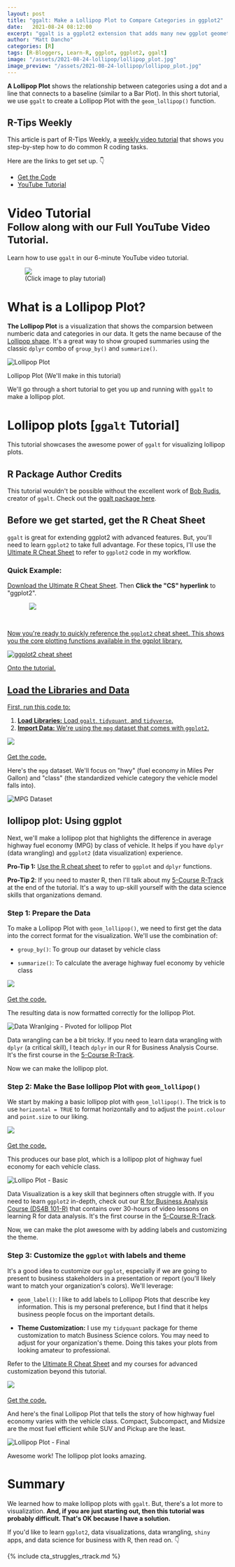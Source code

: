 ```yaml
---
layout: post
title: "ggalt: Make a Lollipop Plot to Compare Categories in ggplot2"
date:   2021-08-24 08:12:00
excerpt: "ggalt is a ggplot2 extension that adds many new ggplot geometries. In this tutorial, we'll learn how to make lollipop plots for comparing categories within our data using geom_lollipop()."
author: "Matt Dancho"
categories: [R]
tags: [R-Bloggers, Learn-R, ggplot, ggplot2, ggalt]
image: "/assets/2021-08-24-lollipop/lollipop_plot.jpg"
image_preview: "/assets/2021-08-24-lollipop/lollipop_plot.jpg"
---
```


__A Lollipop Plot__ shows the relationship between categories using a dot and a line that connects to a baseline (similar to a Bar Plot). In this short tutorial, we use `ggalt` to create a Lollipop Plot with the `geom_lollipop()` function.  

## R-Tips Weekly

This article is part of R-Tips Weekly, a <a href="https://learn.business-science.io/r-tips-newsletter">weekly video tutorial</a> that shows you step-by-step how to do common R coding tasks.

<p>Here are the links to get set up. 👇</p>

<ul>
    <li><a href="https://learn.business-science.io/r-tips-newsletter" target='_blank'>Get the Code</a></li>
    <li><a href="https://youtu.be/OhTEJuWyNyk" target='_blank'>YouTube Tutorial</a></li> 
</ul>


# Video Tutorial<br><small>Follow along with our Full YouTube Video Tutorial.</small>

Learn how to use `ggalt` in our 6-minute YouTube video tutorial. 

<figure class="text-center">
    <a href="https://youtu.be/OhTEJuWyNyk" target="_blank">
    <img src="/assets/2021-08-24-lollipop/000_lollipop_thumb.jpg" style='max-width:100%;'> </a>
  <figcaption>(Click image to play tutorial)</figcaption>
</figure>



# What is a Lollipop Plot?

__The Lollipop Plot__ is a visualization that shows the comparsion between numberic data and categories in our data. It gets the name because of the [Lollipop shape](https://en.wikipedia.org/wiki/Lollipop). It's a great way to show grouped summaries using the classic `dplyr` combo of `group_by()` and `summarize()`.

<img src="/assets/2021-08-24-lollipop/lollipop_plot.jpg" alt = "Lollipop Plot">

<p class="date text-center">Lollipop Plot (We'll make in this tutorial)</p>

We'll go through a short tutorial to get you up and running with `ggalt` to make a lollipop plot. 

# Lollipop plots [`ggalt` Tutorial]

This tutorial showcases the awesome power of `ggalt` for visualizing lollipop plots. 

## R Package Author Credits

This tutorial wouldn't be possible without the excellent work of [Bob Rudis](https://twitter.com/hrbrmstr), creator of `ggalt`. Check out the [ggalt package here](https://yonicd.github.io/ggalt/index.html).

## Before we get started, get the R Cheat Sheet

`ggalt` is great for extending ggplot2 with advanced features. But, you'll need to learn `ggplot2` to take full advantage. For these topics, I'll use the [Ultimate R Cheat Sheet](https://www.business-science.io/r-cheatsheet.html) to refer to `ggplot2` code in my workflow.

### Quick Example:

[Download the Ultimate R Cheat Sheet](https://www.business-science.io/r-cheatsheet.html). Then __Click the "CS" hyperlink__ to "ggplot2".

<a href="https://www.business-science.io/r-cheatsheet.html"> <img src="/assets/2021-08-12-ggalt-dumbbell-plots/ultimate_r_cheatsheet_ggplot2.jpg" style='max-width:80%;display:block;margin:auto;'>

<br>

Now you're ready to quickly reference the `ggplot2` cheat sheet. This shows you the core plotting functions available in the ggplot library. 

![ggplot2 cheat sheet](/assets/2021-08-12-ggalt-dumbbell-plots/ggplot2_cheatsheet.jpg)


Onto the tutorial. 

## Load the Libraries and Data

First, run this code to:

1. __Load Libraries:__ Load `ggalt`, `tidyquant`, and `tidyverse`. 
2. __Import Data:__ We're using the `mpg` dataset that comes with `ggplot2`. 

<img src="/assets/2021-08-12-ggalt-dumbbell-plots/00_libraries.jpg" style='max-width:100%;margin-bottom:5px;'>
<p class='text-center date'> 
  <a href='https://learn.business-science.io/r-tips-newsletter' target ='_blank'>Get the code.</a>
</p>

Here's the `mpg` dataset. We'll focus on "hwy" (fuel economy in Miles Per Gallon) and "class" (the standardized vehicle category the vehicle model falls into).

![MPG Dataset](/assets/2021-08-12-ggalt-dumbbell-plots/00_data.jpg)

## lollipop plot: Using ggplot

Next, we'll make a lollipop plot that highlights the difference in average highway fuel economy (MPG) by class of vehicle. It helps if you have `dplyr` (data wrangling) and `ggplot2` (data visualization) experience. 

__Pro-Tip 1:__ [Use the R cheat sheet](https://www.business-science.io/r-cheatsheet.html) to refer to `ggplot` and `dplyr` functions. 

__Pro-Tip 2__: If you need to master R, then I'll talk about my [5-Course R-Track](https://university.business-science.io/p/5-course-bundle-machine-learning-web-apps-time-series) at the end of the tutorial. It's a way to up-skill yourself with the data science skills that organizations demand.

### Step 1: Prepare the Data

To make a Lollipop Plot with `geom_lollipop()`, we need to first get the data into the correct format for the visualization. We'll use the combination of:

- `group_by()`: To group our dataset by vehicle class

- `summarize()`: To calculate the average highway fuel economy by vehicle class

<img src="/assets/2021-08-24-lollipop/01_data_wrangling_dplyr.jpg" style='max-width:100%;margin-bottom:5px;'>
<p class='text-center date'> 
  <a href='https://learn.business-science.io/r-tips-newsletter' target ='_blank'>Get the code.</a>
</p>


The resulting data is now formatted correctly for the lollipop Plot. 

![Data Wranlging - Pivoted for lollipop Plot](/assets/2021-08-24-lollipop/01_output.jpg)

Data wrangling can be a bit tricky. If you need to learn data wrangling with `dplyr` (a critical skill), I teach `dplyr` in our R for Business Analysis Course. It's the first course in the [5-Course R-Track](https://university.business-science.io/p/5-course-bundle-machine-learning-web-apps-time-series). 

Now we can make the lollipop plot. 

### Step 2: Make the Base lollipop Plot with `geom_lollipop()`


We start by making a basic lollipop plot with `geom_lollipop()`. The trick is to use `horizontal = TRUE` to format horizontally and to adjust the `point.colour` and `point.size` to our liking. 

<img src="/assets/2021-08-24-lollipop/02_ggplot_lollipop.jpg" style='max-width:100%;margin-bottom:5px;'>
<p class='text-center date'> 
  <a href='https://learn.business-science.io/r-tips-newsletter' target ='_blank'>Get the code.</a>
</p>

This produces our base plot, which is a lollipop plot of highway fuel economy for each vehicle class.

![Lollipo Plot - Basic](/assets/2021-08-24-lollipop/02_output.jpg)

Data Visualization is a key skill that beginners often struggle with. If you need to learn `ggplot2` in-depth, check out our [R for Business Analysis Course (DS4B 101-R)](https://university.business-science.io/p/ds4b-101-r-business-analysis-r) that contains over 30-hours of video lessons on learning R for data analysis. It's the first course in the [5-Course R-Track](https://university.business-science.io/p/5-course-bundle-machine-learning-web-apps-time-series). 

Now, we can make the plot awesome with by adding labels and customizing the theme. 

### Step 3: Customize the `ggplot` with labels and theme

It's a good idea to customize our `ggplot`, especially if we are going to present to business stakeholders in a presentation or report (you'll likely want to match your organization's colors). We'll leverage:

- `geom_label()`: I like to add labels to Lollipop Plots that describe key information. This is my personal preference, but I find that it helps business people focus on the important details. 

- __Theme Customization:__ I use my `tidyquant` package for theme customization to match Business Science colors. You may need to adjust for your organization's theme. Doing this takes your plots from looking amateur to professional.  

Refer to the [Ultimate R Cheat Sheet](https://www.business-science.io/r-cheatsheet.html) and my courses for advanced customization beyond this tutorial.

<img src="/assets/2021-08-24-lollipop/03_adjust_theme.jpg" style='max-width:100%;margin-bottom:5px;'>
<p class='text-center date'> 
  <a href='https://learn.business-science.io/r-tips-newsletter' target ='_blank'>Get the code.</a>
</p>

And here's the final Lollipop Plot that tells the story of how highway fuel economy varies with the vehicle class. Compact, Subcompact, and Midsize are the most fuel efficient while SUV and Pickup are the least. 

![Lollipop Plot - Final](/assets/2021-08-24-lollipop/03_plot_output.jpg)

Awesome work! The lollipop plot looks amazing. 

# Summary

We learned how to make lollipop plots with `ggalt`. But, there's a lot more to visualization. __And, if you are just starting out, then this tutorial was probably difficult. That's OK because I have a solution.__ 

If you'd like to learn `ggplot2`, data visualizations, data wrangling, `shiny` apps, and data science for business with R, then read on. 👇

{% include cta_struggles_rtrack.md %}
